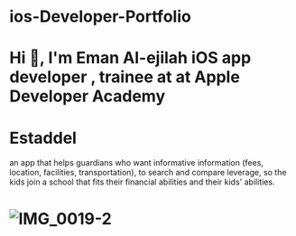 # ios-Developer-Portfolio
# Hi 👋, I'm Eman Al-ejilah iOS app developer , trainee at at Apple Developer Academy
# Estaddel
an app that helps guardians who want informative information (fees, location, facilities, transportation), to search and compare leverage, so the kids join a school that fits their financial abilities and their kids' abilities.
 # ![IMG_0019-2](https://user-images.githubusercontent.com/116960445/233876369-7b8f95b8-bfbf-435b-9b80-b1ddb8bf3397.png)



